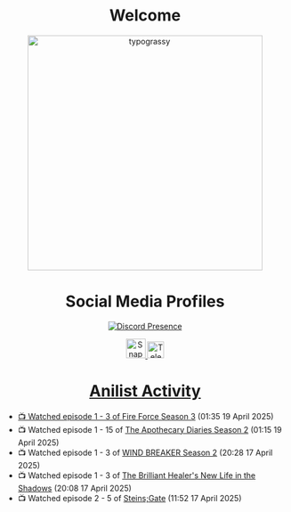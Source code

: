 <div align="center">

# Welcome
<a href="https://github.com/kawarimidoll/typograssy">
    <img alt="typograssy" src="https://typograssy.deno.dev/api?text=%E3%82%88%E3%81%86%E3%81%93%E3%81%9D%E3%81%BF%E3%81%AA%E3%81%95%E3%82%93%20-%20Sheby--&&l0=none&l1=82d9d0&l2=027353&l3=038c4c&l4=01402e&bg=none&frame=none&speed=100&comment=" width="421.99">
</a>

</div>

<div align="center">

# Social Media Profiles

[![Discord Presence](https://lanyard.cnrad.dev/api/612532963938271232)](https://discord.com/users/612532963938271232)


<a href="https://www.snapchat.com/add/a.sheby" title="Snapchat Profile">
    <img src="https://www.freepnglogos.com/uploads/snapchat-logo-png-0.png" width="35" alt="Snapchat Logo" />


<a href="https://t.me/ASheby" title="Telegram Profile">
    <img src="https://www.freepnglogos.com/uploads/telegram-logo-png-0.png" width="30" alt="Telegram Logo" />


</div>

<div align="center">

# Anilist Activity

</div>

<!-- ANILIST_ACTIVITY:start -->

-   📺 Watched episode 1 - 3 of [Fire Force Season 3](https://anilist.co/anime/149118) (01:35 19 April 2025)
-   📺 Watched episode 1 - 15 of [The Apothecary Diaries Season 2](https://anilist.co/anime/176301) (01:15 19 April 2025)
-   📺 Watched episode 1 - 3 of [WIND BREAKER Season 2](https://anilist.co/anime/178680) (20:28 17 April 2025)
-   📺 Watched episode 1 - 3 of [The Brilliant Healer's New Life in the Shadows](https://anilist.co/anime/175872) (20:08 17 April 2025)
-   📺 Watched episode 2 - 5 of [Steins;Gate](https://anilist.co/anime/9253) (11:52 17 April 2025)

<!-- ANILIST_ACTIVITY:end -->
